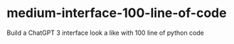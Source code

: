# medium-interface-100-line-of-code
Build a ChatGPT 3 interface look a like with 100 line of python code
